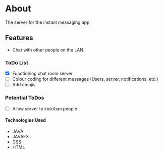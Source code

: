 # About

The server for the instant messaging app.

## Features

* Chat with other people on the LAN.

### ToDo List

- [x] Functioning chat room server
- [ ] Colour coding for different messages (Users, server, notifications, etc.)
- [ ] Add emojis

### Potential ToDos

- [ ] Allow server to kick/ban people

#### Technologies Used

* JAVA
* JAVAFX
* CSS
* HTML
